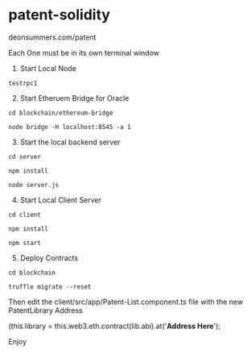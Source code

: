 # patent-solidity

deonsummers.com/patent

Each One must be in its own terminal window
1. Start Local Node

`testrpc1`

2. Start Etheruem Bridge for Oracle

`cd blockchain/ethereum-bridge`


`node bridge -H localhost:8545 -a 1`

3. Start the local backend server

`cd server`

`npm install`

`node server.js`

4. Start Local Client Server

`cd client`

`npm install`

`npm start`

5. Deploy Contracts

`cd blockchain`

`truffle migrate --reset`



Then edit the client/src/app/Patent-List.component.ts file with the new PatentLibrary Address

(this.library = this.web3.eth.contract(lib.abi).at('**Address Here**');



Enjoy
